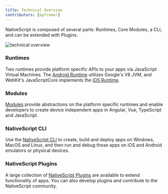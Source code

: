 ```yaml
---
title: Technical Overview
contributors: [epfromer]
---
```


NativeScript is composed of several parts: Runtimes, Core Modules, a CLI, and can be extended with Plugins.

![technical overview](/architecture-en.png)

### Runtimes

Two runtimes provide platform specific APIs to your apps via JavaScript Virtual Machines.  The [Android Runtime](/en/docs/runtime/android/overview) utilizes Google's V8 JVM, and WebKit's JavaScriptCore implements the [iOS Runtime](/en/docs/runtime/ios/overview).

### Modules

[Modules](/en/docs/core-concepts/modules) provide abstractions on the platform specific runtimes and enable developers to create device independent apps in Angular, Vue, TypeScript and JavaScript.

### NativeScript CLI

Use the [NativeScript CLI](https://github.com/NativeScript/nativescript-cli) to create, build and deploy apps on Windows, MacOS and Linux, and then run and debug those apps on iOS and Android emulators or physical devices.

### NativeScript Plugins

A large collection of [NativeScript Plugins](/en/docs/core-concepts/using-plugins) are available to extend functionality of apps.  You can also develop plugins and contribute to the NativeScript community.